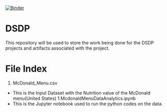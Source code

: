 [![Binder](https://mybinder.org/badge_logo.svg)](https://mybinder.org/v2/gh/kurt-gilby/DSDP/master)
# DSDP
This repository will be used to store the work being done for the DSDP projects and artifacts associated with the project.
# File Index
1. McDonald_Menu.csv
  * This is the Input Dataset with the Nutrition value of the McDonald menu(United States)
1.McdonaldMenuDataAnalytics.ipynb
   * This is the Jupyter notebook used to run the python codes on the data.
